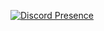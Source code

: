 [![Discord Presence](https://lanyard-profile-readme.vercel.app/api/715541337549570114?borderRadius=100px)](https://discord.com/users/715541337549570114)
